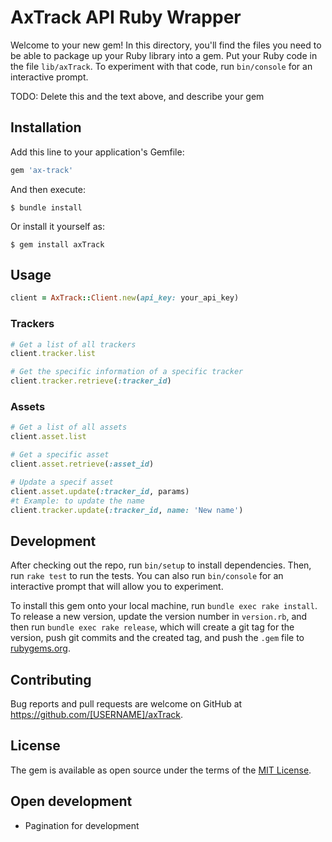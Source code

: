 # AxTrack API Ruby Wrapper

Welcome to your new gem! In this directory, you'll find the files you need to be able to package up your Ruby library into a gem. Put your Ruby code in the file `lib/axTrack`. To experiment with that code, run `bin/console` for an interactive prompt.

TODO: Delete this and the text above, and describe your gem

## Installation

Add this line to your application's Gemfile:

```ruby
gem 'ax-track'
```

And then execute:

    $ bundle install

Or install it yourself as:

    $ gem install axTrack

## Usage

```ruby
client = AxTrack::Client.new(api_key: your_api_key)
```

### Trackers
```ruby
# Get a list of all trackers
client.tracker.list

# Get the specific information of a specific tracker
client.tracker.retrieve(:tracker_id)
```

### Assets
```ruby
# Get a list of all assets
client.asset.list

# Get a specific asset
client.asset.retrieve(:asset_id)

# Update a specif asset
client.asset.update(:tracker_id, params)
#t Example: to update the name
client.tracker.update(:tracker_id, name: 'New name')
```

## Development

After checking out the repo, run `bin/setup` to install dependencies. Then, run `rake test` to run the tests. You can also run `bin/console` for an interactive prompt that will allow you to experiment.

To install this gem onto your local machine, run `bundle exec rake install`. To release a new version, update the version number in `version.rb`, and then run `bundle exec rake release`, which will create a git tag for the version, push git commits and the created tag, and push the `.gem` file to [rubygems.org](https://rubygems.org).

## Contributing

Bug reports and pull requests are welcome on GitHub at https://github.com/[USERNAME]/axTrack.

## License

The gem is available as open source under the terms of the [MIT License](https://opensource.org/licenses/MIT).

## Open development
* Pagination for development